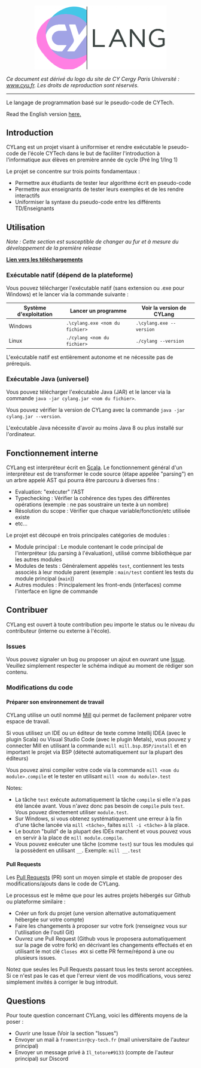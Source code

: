 <p align="center">
  <img src="./assets/images/logo.png" alt="Logo" width="353" height="170.5"/>
</p>

*Ce document est dérivé du logo du site de CY Cergy Paris Université : www.cyu.fr. Les droits de reproduction sont réservés.*

---

Le langage de programmation basé sur le pseudo-code de CYTech.   

Read the English version [here.](./assets/md/README-EN.md)

## Introduction

CYLang est un projet visant à uniformiser et rendre exécutable le pseudo-code de l'école CYTech
dans le but de faciliter l'introduction à l'informatique aux élèves en première année de cycle (Pré Ing 1/Ing 1)

Le projet se concentre sur trois points fondamentaux :
- Permettre aux étudiants de tester leur algorithme écrit en pseudo-code
- Permettre aux enseignants de tester leurs exemples et de les rendre interactifs
- Uniformiser la syntaxe du pseudo-code entre les différents TD/Enseignants

## Utilisation

*Note : Cette section est susceptible de changer au fur et à mesure du développement de la première release*

[**Lien vers les téléchargements**](https://github.com/Iltotore/cylang/releases)

### Exécutable natif (dépend de la plateforme)

Vous pouvez télécharger l'exécutable natif (sans extension ou .exe pour Windows) et le lancer via la commande suivante :

| Système d'exploitation | Lancer un programme             | Voir la version de CYLang |
|------------------------|---------------------------------|---------------------------|
| Windows                | `.\cylang.exe <nom du fichier>` | `.\cylang.exe --version`  |
| Linux                  | `./cylang <nom du fichier>`     | `./cylang --version`      |

L'exécutable natif est entièrement autonome et ne nécessite pas de prérequis.

### Exécutable Java (universel)

Vous pouvez télécharger l'exécutable Java (JAR) et le lancer via la commande `java -jar cylang.jar <nom du fichier>`.

Vous pouvez vérifier la version de CYLang avec la commande `java -jar cylang.jar --version`.

L'exécutable Java nécessite d'avoir au moins Java 8 ou plus installé sur l'ordinateur.


## Fonctionnement interne

CYLang est interpréteur écrit en [Scala](https://scala-lang.org).
Le fonctionnement général d'un interpréteur est de transformer le code source (étape appelée "parsing") en un arbre appelé AST qui pourra être parcouru à diverses fins :
- Evaluation: "exécuter" l'AST
- Typechecking : Vérifier la cohérence des types des différentes opérations (exemple : ne pas soustraire un texte à un nombre)
- Résolution du scope : Vérifier que chaque variable/fonction/etc utilisée existe
- etc...

Le projet est découpé en trois principales catégories de modules :
- Module principal : Le module contenant le code principal de l'interpréteur (du parsing à l'évaluation), utilisé comme bibliothèque par les autres modules
- Modules de tests : Généralement appelés `test`, contiennent les tests associés à leur module parent (exemple : `main/test` contient les tests du module principal (`main`))
- Autres modules : Principalement les front-ends (interfaces) comme l'interface en ligne de commande

## Contribuer

CYLang est ouvert à toute contribution peu importe le status ou le niveau du contributeur (interne ou externe à l'école).

### Issues

Vous pouvez signaler un bug ou proposer un ajout en ouvrant une [Issue](https://github.com/Iltotore/cylang/issues).
Veuillez simplement respecter le schéma indiqué au moment de rédiger son contenu.

### Modifications du code

#### Préparer son environnement de travail

CYLang utilise un outil nommé [Mill](https://com-lihaoyi.github.io/mill/mill/Intro_to_Mill.html) qui permet de facilement préparer votre espace de travail.

Si vous utilisez un IDE ou un éditeur de texte comme Intellij IDEA (avec le plugin Scala) ou Visual Studio Code (avec le plugin Metals),
vous pouvez y connecter Mill en utilisant la commande `mill mill.bsp.BSP/install` et en important le projet via BSP (détecté automatiquement sur la plupart des éditeurs)

Vous pouvez ainsi compiler votre code via la commande `mill <nom du module>.compile` et le tester en utilisant `mill <nom du module>.test`

Notes:
- La tâche `test` exécute automatiquement la tâche `compile` si elle n'a pas été lancée avant. Vous n'avez donc pas besoin de `compile` puis `test`.
  Vous pouvez directement utiliser `module.test`.
- Sur Windows, si vous obtenez systématiquement une erreur à la fin d'une tâche lancée via `mill <tâche>`, faites `mill -i <tâche>` à la place.
- Le bouton "build" de la plupart des IDEs marchent et vous pouvez vous en servir à la place de `mill module.compile`.
- Vous pouvez exécuter une tâche (comme `test`) sur tous les modules qui la possèdent en utilisant `__`. Exemple: `mill __.test`

#### Pull Requests
Les [Pull Requests](https://github.com/Iltotore/cylang/pulls) (PR) sont un moyen simple et stable de proposer des modifications/ajouts dans le code de CYLang.

Le processus est le même que pour les autres projets hébergés sur Github ou plateforme similaire :
- Créer un fork du projet (une version alternative automatiquement hébergée sur votre compte)
- Faire les changements à proposer sur votre fork (renseignez vous sur l'utilisation de l'outil Git)
- Ouvrez une Pull Request (Github vous le proposera automatiquement sur la page de votre fork) en décrivant les changements effectués
  et en utilisant le mot clé `Closes #XX` si cette PR ferme/répond à une ou plusieurs issues.

Notez que seules les Pull Requests passant tous les tests seront acceptées. Si ce n'est pas le cas et que l'erreur vient de vos modifications,
vous serez simplement invités à corriger le bug introduit.


## Questions

Pour toute question concernant CYLang, voici les différents moyens de la poser :
- Ouvrir une Issue (Voir la section "Issues")
- Envoyer un mail à `fromentinr@cy-tech.fr` (mail universitaire de l'auteur principal)
- Envoyer un message privé à `Il_totore#9133` (compte de l'auteur principal) sur Discord
